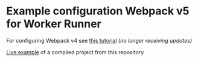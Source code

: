 # Example configuration Webpack v5 for Worker Runner

For configuring Webpack v4 see [this tutorial](https://github.com/plohoj/worker-runner-webpack-example/tree/webpack-v4) *(no longer receiving updates)*

[Live example](https://plohoj.github.io/worker-runner-webpack-example/) of a compiled project from this repository
